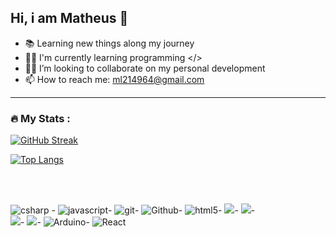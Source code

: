 

## Hi, i am Matheus 🤙

- 📚 Learning new things along my journey
- 👨‍💻 I'm currently learning programming </>
- 💪🏻 I’m looking to collaborate on my personal development
- 📫 How to reach me: ml214964@gmail.com  
 
 ---

### :fire: My Stats :
[![GitHub Streak](https://github-readme-streak-stats.herokuapp.com/?user=matheuslima22&theme=dark)](https://git.io/streak-stats)

[![Top Langs](https://github-readme-stats.vercel.app/api/top-langs/?username=matheuslima22&layout=compact&theme=dark)](https://github.com/anuraghazra/github-readme-stats)

<br><br>


<p>
  <img alt="csharp" src="https://img.shields.io/badge/-Csharp-green?style=flat-square&logo=csharp&logoColor=ffffff"> -
  <img alt="javascript" src="https://img.shields.io/badge/-JavaScript-eed718?style=flat-square&logo=javascript&logoColor=ffffff">-
  <img alt="git" src="https://img.shields.io/badge/-Git-F05032?style=flat-square&logo=git&logoColor=white" />-
  <img alt="Github" src="http://img.shields.io/badge/-Github-000000?style=flat-square&logo=github&logoColor=FFFFFF">-
  <img alt="html5" src="https://img.shields.io/badge/-HTML5-E34F26?style=flat-square&logo=html5&logoColor=white" />-
  <img src = "https://img.shields.io/badge/-CSS3-1572B6?style=flat-square&logo=css3&logoColor=white">-
  <img src="http://img.shields.io/badge/-Java-F89820?style=flat-square&logo=java&logoColor=white">-
  <br>
  <img src="http://img.shields.io/badge/-VS%20Code-007ACC?style=flat-square&logo=visual%20studio%20code&logoColor=white">-
  <img src="https://img.shields.io/badge/Microsoft_SQL_Server-CC2927?style=flat-square&logo=microsoft-sql-server&logoColor=white">-
  <img alt="Arduino" src="https://img.shields.io/badge/-Arduino-00979D?style=flat-square&logo=Arduino&logoColor=white">-
  <img alt="React" src="https://img.shields.io/badge/-React-45b8d8?style=flat-square&logo=react&logoColor=white" />
  
</p>

  ##
